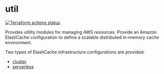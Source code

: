 # util

[![Terraform actions status](https://github.com/techservicesillinois/terraform-aws-elasticache/workflows/terraform/badge.svg)](https://github.com/techservicesillinois/terraform-aws-elasticache/actions)

Provides utility modules for managing AWS resources.
Provide an Amazon ElastiCache configuration to define a scalable
distributed in-memory cache environment.

Two types of ElastiCache infrastructure configurations are provided:

* [cluster](modules/cluster/README.md)
* [serverless](modules/serverless/README.md)
